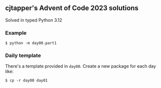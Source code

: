 ## cjtapper's Advent of Code 2023 solutions

Solved in typed Python 3.12

### Example
```shell
$ python -m day00.part1
```

### Daily template
There's a template provided in `day00`. Create a new package for each day like:

```shell
$ cp -r day00 day01
```
